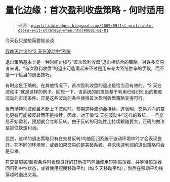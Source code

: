 <!--yml

分类：未分类

日期：2024-05-18 13:13:55

-->

# 量化边缘：首次盈利收盘策略 - 何时适用

> 来源：[`quantifiableedges.blogspot.com/2009/09/1st-profitable-close-exit-strategy-when.html#0001-01-01`](http://quantifiableedges.blogspot.com/2009/09/1st-profitable-close-exit-strategy-when.html#0001-01-01)

今天我只是想简要地谈谈

[我昨天讨论的“2 天在波动中”系统](http://quantifiableedges.blogspot.com/2009/09/2-days-in-chop-systems-1-year-later.html)

退出策略基本上是一种时间止损与“首次盈利收盘”退出相结合的策略。对许多交易者来说，“首次盈利收盘”的退出可能看起来不过是用来夸大系统胜率的手段，而不是一个恰当的退出技巧。

有时这是正确的。在其他情况下，首次盈利收盘的退出是恰当且有效的。“2 天在波动中”就是这样的例子。回想一下，该系统的前提是基于利用已经识别出的极度波动的市场条件。正是这些波动的条件使得首次盈利收盘策略变得可行。

当市场特别波动且不断上下波动时，预期这种波动会持续。这表明，交易方向的变化更有可能被反转而不是持续。因此，对于像“2 天在波动中”这样的系统，一旦交易开始盈利，预期就会立即反转。由于反转的可能性比持续跟随要大，正确的做法是抓住快速利润。

显然，这样的退出策略只有在交易反转/均值回归系统于波动环境中时才会表现良好。在不同的环境里，或者如果交易的是突破系统，寻求快速利润的退出策略将会是灾难。

在交易超买/超卖条件时表现良好的其他技巧包括使用短期振荡器，并等待振荡器回归到中性状态，或者使用短期移动平均（如 5 天移动平均），然后在移动平均线穿越时退出交易。
